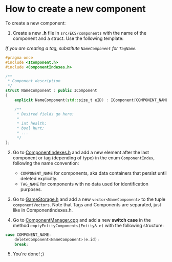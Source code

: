 # How to create a new component

To create a new component:

1. Create a new **.h** file in `src/ECS/components` with the name of the component and a struct. Use the following template:

*If you are creating a tag, substitute `NameComponent` for `TagName`.*


```c++
#pragma once
#include <IComponent.h>
#include <ComponentIndexes.h>

/**
 * Component description
 */
struct NameComponent : public IComponent
{
    explicit NameComponent(std::size_t eID) : IComponent{COMPONENT_NAME, eID} {};

    /**
     * Desired fields go here:
     * 
     * int health;
     * bool hurt;
     * ...
     */
};
```

2. Go to [ComponentIndexes.h](../ComponentIndexes.h) and add a new element after the last component or tag (depending of type) in the enum `ComponentIndex`, following the name convention:

    - `COMPONENT_NAME` for components, aka data containers that persist until deleted explicitly.
    - `TAG_NAME` for components with no data used for identification purposes.

3. Go to [GameStorage.h](../GameStorage.h) and add a new `vector<NameComponent>` to the tuple `componentVectors`. Note that Tags and Components are separated, just like in ComponentIndexes.h.

4. Go to [ComponentManager.cpp](../ComponentManager.cpp) and add a new **switch case** in the method `emptyEntityComponents(Entity& e)` with the following structure:

```c++
case COMPONENT_NAME:
    deleteComponent<NameComponent>(e.id);
    break;
```

5. You're done! ;)